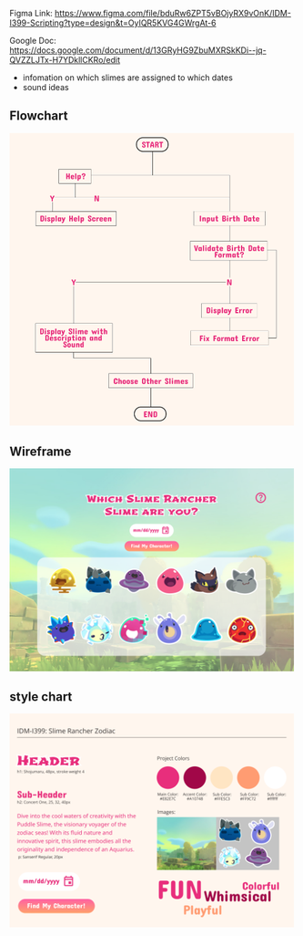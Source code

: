 Figma Link: https://www.figma.com/file/bduRw6ZPT5vBOjyRX9vOnK/IDM-I399-Scripting?type=design&t=OyIQR5KVG4GWrgAt-6

Google Doc: https://docs.google.com/document/d/13GRyHG9ZbuMXRSkKDi--jq-QVZZLJTx-H7YDkllCKRo/edit
- infomation on which slimes are assigned to which dates 
- sound ideas 

<h2>Flowchart</h2>
<img src="images/markdown/flowchart.png" alt="flowchart of project" width="500"/>

<h2>Wireframe</h2>
<img src="images/markdown/wireframe.png" alt="wireframe of project" width="500"/>

<h2>style chart</h2>
<img src="images/markdown/style-tile.png" alt="styling of project" width="500"/>


